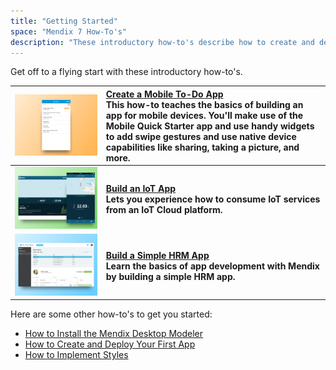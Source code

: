```yaml
---
title: "Getting Started"
space: "Mendix 7 How-To's"
description: "These introductory how-to's describe how to create and deploy your first app as well as how to build a simple HRM app."
---
```


Get off to a flying start with these introductory how-to's.

| [![](attachments/overview/Mobile_to_do.png)](create-a-to-do-app) | [Create a Mobile To-Do App](create-a-to-do-app)<br>This how-to teaches the basics of building an app for mobile devices. You'll make use of the Mobile Quick Starter app and use handy widgets to add swipe gestures and use native device capabilities like sharing, taking a picture, and more. |
|------|:-----|
| [![](attachments/overview/Iot.png)](build-an-iot-app) | **[Build an IoT App](build-an-iot-app)<br> Lets you experience how to consume IoT services from an IoT Cloud platform.** |
| [![](attachments/overview/HRM_app.png)](build-a-simple-hrm-app) | **[Build a Simple HRM App](build-a-simple-hrm-app)<br> Learn the basics of app development with Mendix by building a simple HRM app.** |

Here are some other how-to's to get you started:

* [How to Install the Mendix Desktop Modeler](install-the-mendix-desktop-modeler)
* [How to Create and Deploy Your First App](create-and-deploy-your-first-app)
* [How to Implement Styles](styles)
